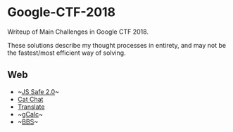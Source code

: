 # Google-CTF-2018
Writeup of Main Challenges in Google CTF 2018.

These solutions describe my thought processes in entirety, and may not be the fastest/most efficient way of solving.


## Web

* ~[JS Safe 2.0](web/jssafe2/jssafe2.md)~
* [Cat Chat](web/catchat/catchat.md)
* [Translate](web/translate/translate.md)
* ~[gCalc](web/gcalc/gcalc.md)~
* ~[BBS](web/bbs/bbs.md)~
